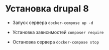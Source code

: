 # Установка drupal 8

- Запуск сервера `docker-compose up -d`

- Установка зависимостей `composer require`

- Остановка сервера `docker-compose stop`